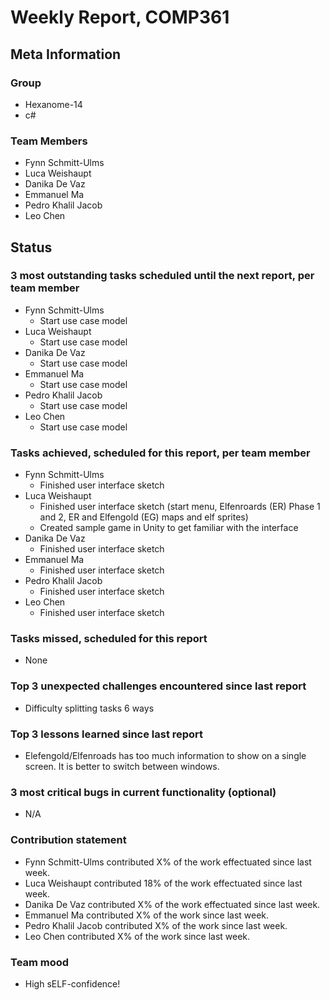 # Weekly Report, COMP361

## Meta Information

### Group

 * Hexanome-14
 * c#
### Team Members

 * Fynn Schmitt-Ulms
 * Luca Weishaupt
 * Danika De Vaz
 * Emmanuel Ma
 * Pedro Khalil Jacob
 * Leo Chen

## Status

### 3 most outstanding tasks scheduled until the next report, per team member

 * Fynn Schmitt-Ulms
   * Start use case model
 * Luca Weishaupt
   * Start use case model
 * Danika De Vaz
   * Start use case model
 * Emmanuel Ma
   * Start use case model
 * Pedro Khalil Jacob
   * Start use case model
 * Leo Chen
   * Start use case model

### Tasks achieved, scheduled for this report, per team member

 * Fynn Schmitt-Ulms
   * Finished user interface sketch
 * Luca Weishaupt
   * Finished user interface sketch (start menu, Elfenroards (ER) Phase 1 and 2, ER and Elfengold (EG) maps and elf sprites)
   * Created sample game in Unity to get familiar with the interface
 * Danika De Vaz
   * Finished user interface sketch
 * Emmanuel Ma
   * Finished user interface sketch
 * Pedro Khalil Jacob
   * Finished user interface sketch
 * Leo Chen
   * Finished user interface sketch

### Tasks missed, scheduled for this report

 * None

### Top 3 unexpected challenges encountered since last report

 * Difficulty splitting tasks 6 ways

### Top 3 lessons learned since last report

 * Elefengold/Elfenroads has too much information to show on a single screen. It is better to switch between windows.

### 3 most critical bugs in current functionality (optional)

 * N/A

### Contribution statement

 * Fynn Schmitt-Ulms contributed X% of the work effectuated since last week.
 * Luca Weishaupt contributed 18% of the work effectuated since last week.
 * Danika De Vaz contributed X% of the work effectuated since last week.
 * Emmanuel Ma contributed X% of the work since last week.
 * Pedro Khalil Jacob contributed X% of the work since last week.
 * Leo Chen contributed X% of the work since last week.

### Team mood

 * High sELF-confidence!
